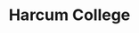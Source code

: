 ---
layout: guide
title: Harcum College
cover: /images/cover-harcum.jpg
permalink: /harcum/
lat: 40.0206955
lon: -75.3162683
zone: 2
methods:
- mode: rr
  name: Paoli-Thorndale Line
  frequency: Every 15-30 minutes
  route: Thorndale to Center City Philadelphia
  station: Bryn Mawr Regional Rail Station
  zone: 2
  address: 54 N Bryn Mawr Ave, Bryn Mawr, PA 19010
  lat: 40.0220402
  lon: -75.31586859999999
  destinations:
    - Sports and Entertainment Complexes
    - Train/Bus to New York City
    - Train to Philadelphia International Airport
    - Shopping Destinations
    - Museums, Art, and Cultural Venues
- mode: bus
  name: Route 105 or 106
  frequency: Every 25-60 minutes
  route: Paoli to 69th Street Station
  station: Throughout Lancaster Ave
  address: Lancaster Ave & Bryn Mawr Ave, Bryn Mawr, PA
  lat: 40.0211557
  lon: -75.31764929999997
  destinations:
    - Shops, Restaurants, and Businesses along Lancaster Ave.
    - Paoli, Wayne, Villanova, Ardmore, Overbrook, and Upper Darby
- mode: nhsl
  name: Norristown High Speed Line
  frequency: Every 10-20 minutes
  route: Norristown to 69th Street Station
  station: Bryn Mawr NHSL Station
  address: County Line Rd & S Bryn Mawr Ave, Bryn Mawr, PA
  lat: 40.01728
  lon: -75.32344
  destinations:
    - Upper Darby Business District
    - Villanova University
    - Connection to Market-Frankford line at 69th Street Station
    - Connection to King of Prussia Mall at Gulph Mills Station
- mode: mfl
  name: Market-Frankford Line
  frequency: Every 10 minutes or less
  route: 69th Street Station to Frankford Station
  station: 69th Street Station
  address: 6901 Market St, Upper Darby, PA 19082
  lat: 39.9621514
  lon: -75.25955320000003
  bearing: 9
  destinations:
    - Transfer (switch vehicles) at 69th Street
    - The Market Frankford Line is a high speed subway/elevated line serving neighborhoods.
    - West Philadelphia, University City, Center City, Old City, and North Philadelphia.
---